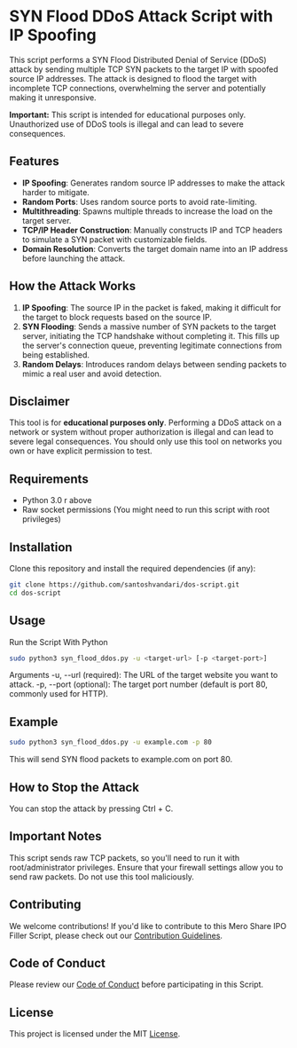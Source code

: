# SYN Flood DDoS Attack Script with IP Spoofing

This script performs a SYN Flood Distributed Denial of Service (DDoS) attack by sending multiple TCP SYN packets to the target IP with spoofed source IP addresses. The attack is designed to flood the target with incomplete TCP connections, overwhelming the server and potentially making it unresponsive.

**Important:** This script is intended for educational purposes only. Unauthorized use of DDoS tools is illegal and can lead to severe consequences.

## Features

- **IP Spoofing**: Generates random source IP addresses to make the attack harder to mitigate.
- **Random Ports**: Uses random source ports to avoid rate-limiting.
- **Multithreading**: Spawns multiple threads to increase the load on the target server.
- **TCP/IP Header Construction**: Manually constructs IP and TCP headers to simulate a SYN packet with customizable fields.
- **Domain Resolution**: Converts the target domain name into an IP address before launching the attack.

## How the Attack Works

1. **IP Spoofing**: The source IP in the packet is faked, making it difficult for the target to block requests based on the source IP.
2. **SYN Flooding**: Sends a massive number of SYN packets to the target server, initiating the TCP handshake without completing it. This fills up the server's connection queue, preventing legitimate connections from being established.
3. **Random Delays**: Introduces random delays between sending packets to mimic a real user and avoid detection.

## Disclaimer

This tool is for **educational purposes only**. Performing a DDoS attack on a network or system without proper authorization is illegal and can lead to severe legal consequences. You should only use this tool on networks you own or have explicit permission to test.

## Requirements

- Python 3.0 r above
- Raw socket permissions (You might need to run this script with root privileges)
  
## Installation

Clone this repository and install the required dependencies (if any):

```bash
git clone https://github.com/santoshvandari/dos-script.git
cd dos-script
```

## Usage

Run the Script With Python

```bash
sudo python3 syn_flood_ddos.py -u <target-url> [-p <target-port>]
```
Arguments
-u, --url (required): The URL of the target website you want to attack.
-p, --port (optional): The target port number (default is port 80, commonly used for HTTP).

## Example
```bash
sudo python3 syn_flood_ddos.py -u example.com -p 80
```
This will send SYN flood packets to example.com on port 80.

## How to Stop the Attack
You can stop the attack by pressing Ctrl + C.

## Important Notes
This script sends raw TCP packets, so you'll need to run it with root/administrator privileges.
Ensure that your firewall settings allow you to send raw packets.
Do not use this tool maliciously.


## Contributing
We welcome contributions! If you'd like to contribute to this Mero Share IPO Filler Script, please check out our [Contribution Guidelines](Contribution.md).

## Code of Conduct
Please review our [Code of Conduct](CodeOfConduct.md) before participating in this Script.

## License
This project is licensed under the MIT [License](LICENSE).




